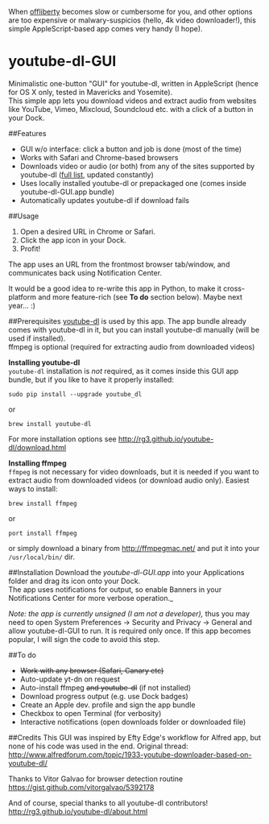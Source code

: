 When [offliberty](http://offliberty.com) becomes slow or cumbersome for you, and other options are too expensive or malwary-suspicios (hello, 4k video downloader!), this simple AppleScript-based app comes very handy (I hope).

youtube-dl-GUI
==============
Minimalistic one-button "GUI" for youtube-dl, written in AppleScript (hence for OS X only, tested in Mavericks and Yosemite).  
This simple app lets you download videos and extract audio from websites like YouTube, Vimeo, Mixcloud, Soundcloud etc. with a click of a button in your Dock.

##Features
* GUI w/o interface: click a button and job is done (most of the time)
* Works with Safari and Chrome-based browsers
* Downloads video or audio (or both) from any of the sites supported by youtube-dl ([full  list](http://rg3.github.io/youtube-dl/supportedsites.html), updated constantly)
* Uses locally installed youtube-dl or prepackaged one (comes inside youtube-dl-GUI.app bundle)
* Automatically updates youtube-dl if download fails

##Usage

1. Open a desired URL in Chrome or Safari.
2. Click the app icon in your Dock.
3. Profit!

The app uses an URL from the frontmost browser tab/window, and communicates back using Notification Center.   

It would be a good idea to re-write this app in Python, to make it cross-platform and more feature-rich (see __To do__ section below). Maybe next year... :)  

##Prerequisites
[youtube-dl](https://www.yt-dl.org) is used by this app. The app bundle already comes with youtube-dl in it, but you can install youtube-dl manually (will be used if installed).  
ffmpeg is optional (required for extracting audio from downloaded videos)

__Installing youtube-dl__  
`youtube-dl` installation is _not_ required, as it comes inside this GUI app bundle, but if you like to have it properly installed:
```
sudo pip install --upgrade youtube_dl
```
or
```
brew install youtube-dl
```
For more installation options see http://rg3.github.io/youtube-dl/download.html

__Installing ffmpeg__  
`ffmpeg` is not necessary for video downloads, but it is needed if you want to extract audio from downloaded videos (or download audio only). Easiest ways to install:
```
brew install ffmpeg 
```
or  
```
port install ffmpeg 
```
or simply download a binary from http://ffmpegmac.net/ and put it into your `/usr/local/bin/` dir.

##Installation
Download the _youtube-dl-GUI.app_ into your Applications folder and drag its icon onto your Dock.  
The app uses notifications for output, so enable Banners in your Notifications Center for more verbose operation._

_Note: the app is currently unsigned (I am not a developer),_ thus you may need to open System Preferences -> Security and Privacy -> General and allow youtube-dl-GUI to run. It is required only once. If this app becomes popular, I will sign the code to avoid this step.

##To do
- ~~Work with any browser (Safari, Canary etc)~~
- Auto-update yt-dn on request
- Auto-install ffmpeg ~~and youtube-dl~~ (if not installed)
- Download progress output (e.g. use Dock badges)
- Create an Apple dev. profile and sign the app bundle
- Checkbox to open Terminal (for verbosity)
- Interactive notifications (open downloads folder or downloaded file)

##Credits
This GUI was inspired by Efty Edge's workflow for Alfred app, but none of his code was used in the end.
Original thread: http://www.alfredforum.com/topic/1933-youtube-downloader-based-on-youtube-dl/  

Thanks to Vitor Galvao for browser detection routine  
https://gist.github.com/vitorgalvao/5392178  

And of course, special thanks to all youtube-dl contributors!  
http://rg3.github.io/youtube-dl/about.html

